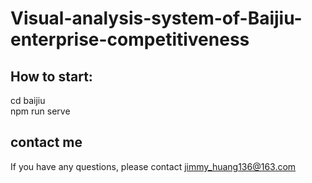 # Visual-analysis-system-of-Baijiu-enterprise-competitiveness

## How to start:
cd baijiu<br>
npm run serve

## contact me
If you have any questions, please contact jimmy_huang136@163.com

